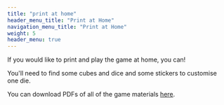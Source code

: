 ```yaml
---
title: "print at home"
header_menu_title: "Print at Home"
navigation_menu_title: "Print at Home"
weight: 5
header_menu: true
---
```


If you would like to print and play the game at home, you can!

You'll need to find some cubes and dice and some stickers to customise one die.

You can download PDFs of all of the game materials [here](https://drive.google.com/file/d/1-oQcKtX3N1mbaKjmIIQhNDENguV8Dkb6/view?usp=sharing).
